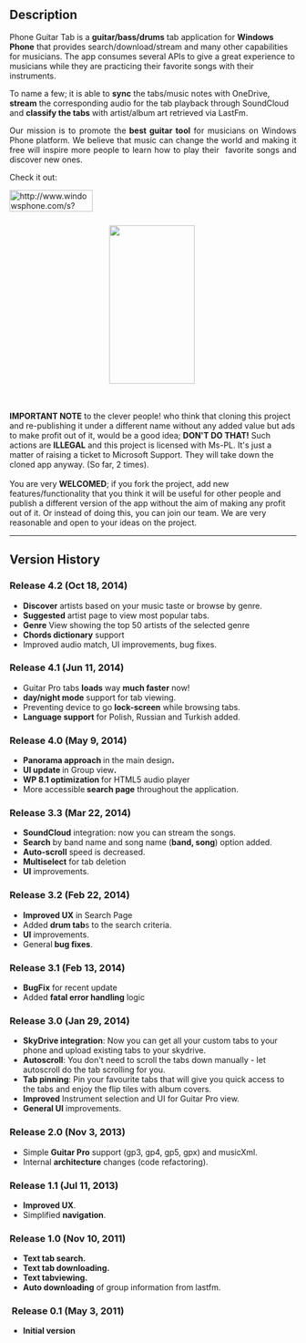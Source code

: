 <h2>Description</h2>
<p>Phone Guitar Tab is a <strong>guitar/bass/drums</strong> tab application for <strong>Windows Phone</strong> that provides search/download/stream and many other capabilities for musicians. The app consumes several APIs to give a great experience to musicians while they are practicing their favorite songs with their instruments.</p>
<p>To name a few; it is able to <strong>sync</strong> the tabs/music notes with OneDrive, <strong>stream</strong> the corresponding audio for the tab&nbsp;playback through SoundCloud and <strong>classify the tabs</strong> with artist/album art retrieved via LastFm.</p>
<p style="text-align: justify;">Our mission is to promote the<strong> best guitar tool</strong> for musicians&nbsp;on Windows Phone platform. We believe that music can change the world and making it free will inspire more people to learn how to play their&nbsp; favorite songs and discover&nbsp;new ones.</p>
<p>Check it out:</p>
<p><a href="http://www.windowsphone.com/s?appid=29a4c1d6-3cb0-4051-97b1-56813a4340c4"><img style="float: left;" src="http://download-codeplex.sec.s-msft.com/Download?ProjectName=phoneguitartab&amp;DownloadId=717793" alt="http://www.windowsphone.com/s?appid=29a4c1d6-3cb0-4051-97b1-56813a4340c4" width="146" height="38" /></a></p>
<p>&nbsp;</p>
<p>&nbsp;</p>
<p style="text-align: center;"><img src="http://giant.gfycat.com/OpenSneakyEnglishsetter.gif" alt="" width="150" height="278" />&nbsp;</p>
<p style="text-align: left;">&nbsp;</p>
<p><strong>IMPORTANT NOTE</strong> to the clever people! who think that cloning this project and re-publishing it under a different name without any added value but ads to make profit out of it, would be a good idea;&nbsp;<strong>DON'T DO THAT!</strong> Such actions are <strong>ILLEGAL</strong> and this project is licensed with Ms-PL.&nbsp;It's just a matter of raising a ticket to Microsoft Support. They will take down the cloned app anyway. (So far, 2 times).<br /> <br /> You are very <strong>WELCOMED</strong>; if you fork the project, add new features/functionality that you think it will be useful for other people and publish a different version of the app without the aim of making any profit out of it. Or instead of doing this, you can join our team. We are very reasonable and open to your ideas on the project.</p>
<hr />
<h2>Version History</h2>
<h3>Release 4.2 (Oct 18, 2014)</h3>
<ul>
<li><strong>Discover</strong> artists based on your music taste or browse by genre.&nbsp;</li>
<li><strong>Suggested</strong> artist page to view most popular tabs.</li>
<li><strong>Genre</strong> View showing the top 50 artists of the selected genre</li>
<li><strong>Chords dictionary</strong> support</li>
<li>Improved audio match, UI improvements, bug fixes.</li>
</ul>
<h3>Release 4.1 (Jun 11, 2014)</h3>
<ul>
<li>Guitar Pro tabs <strong>loads</strong> way <strong>much faster</strong> now!</li>
<li><strong>day/night mode</strong> support for tab viewing.</li>
<li>Preventing device to go <strong>lock-screen</strong> while browsing tabs.</li>
<li><strong>Language support</strong> for Polish, Russian and Turkish added.</li>
</ul>
<h3>Release 4.0 (May 9, 2014)</h3>
<ul>
<li><strong>Panorama approach </strong>in the main design<strong>.<br /> </strong></li>
<li><strong><strong>UI update </strong></strong>in Group view<strong><strong>.</strong></strong></li>
<li><strong>WP 8.1 optimization </strong>for HTML5 audio player</li>
<li>More accessible<strong> search page</strong> throughout the application.</li>
</ul>
<h3>Release 3.3 (Mar 22, 2014)</h3>
<ul>
<li><strong>SoundCloud</strong> integration: now you can stream the songs.</li>
<li><strong>Search</strong> by band name and song name (<strong>band, song</strong>) option added.</li>
<li><strong>Auto-scroll</strong> speed is decreased.</li>
<li><strong>Multiselect</strong> for tab deletion</li>
<li><strong>UI</strong> improvements.</li>
</ul>
<h3>Release 3.2 (Feb 22, 2014)</h3>
<ul>
<li><strong>Improved UX</strong> in Search Page</li>
<li>Added <strong>drum tab</strong>s to the search criteria.</li>
<li><strong>UI</strong> improvements.</li>
<li>General<strong> bug fixes</strong>.</li>
</ul>
<h3>Release 3.1 (Feb 13, 2014)</h3>
<ul>
<li><strong>BugFix</strong> for recent update</li>
<li>Added <strong>fatal error handling</strong> logic</li>
</ul>
<h3>Release 3.0 (Jan 29, 2014)</h3>
<ul>
<li><strong>SkyDrive integration</strong>: Now you can get all your custom tabs to your phone and upload existing tabs to your skydrive.</li>
<li><strong>Autoscroll</strong>: You don't need to scroll the tabs down manually - let autoscroll do the tab scrolling for you.</li>
<li><strong>Tab pinning</strong>: Pin your favourite tabs that will give you quick access to the tabs and enjoy the flip tiles with album covers.</li>
<li><strong>Improved</strong> Instrument selection and UI for Guitar Pro view.</li>
<li><strong>General UI</strong> improvements.</li>
</ul>
<h3>Release 2.0 (Nov 3, 2013)</h3>
<ul>
<li>Simple <strong>Guitar Pro</strong> support (gp3, gp4, gp5, gpx) and musicXml.</li>
<li>Internal <strong>architecture</strong> changes (code refactoring).</li>
</ul>
<h3>Release 1.1 (Jul 11, 2013)</h3>
<ul>
<li><strong>Improved UX</strong>.</li>
<li>Simplified <strong>navigation</strong>.</li>
</ul>
<h3>Release 1.0 (Nov 10, 2011)</h3>
<ul>
<li><strong>Text tab search.</strong></li>
<li><strong>Text tab downloading.</strong></li>
<li><strong>Text tabviewing.</strong></li>
<li><strong>Auto downloading</strong> of group information from lastfm.</li>
</ul>
<h3>&nbsp;Release 0.1 (May 3, 2011)</h3>
<ul>
<li><strong>Initial version</strong></li>
</ul>